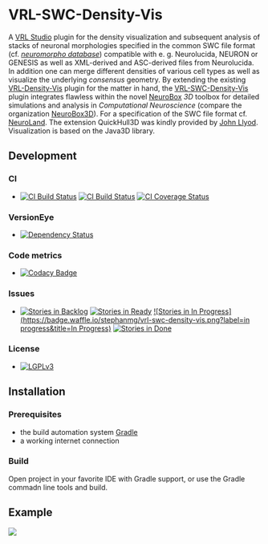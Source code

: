 VRL-SWC-Density-Vis
===================
A [VRL Studio](https://github.com/VRL-Studio/VRL-Studio) plugin for the density visualization and subsequent analysis of stacks of neuronal morphologies specified in the common SWC file format (cf. [*neuromorpho database*](http://neuromorpho.org)) compatible with e. g. Neurolucida, NEURON or GENESIS as well as XML-derived and ASC-derived files from Neurolucida. In addition one can merge different densities of various cell types as well as visualize the underlying *consensus* geometry. By extending the existing [VRL-Density-Vis](https://github.com/NeuroBox3D/VRL-Density-Vis) plugin for the matter in hand, the [VRL-SWC-Density-Vis](https://github.com/stephanmg/VRL-SWC-Density-Vis) plugin integrates flawless within the novel [NeuroBox](http://neurobox.eu/) *3D* toolbox for detailed simulations and analysis in *Computational Neuroscience* (compare the organization [NeuroBox3D](https://github.com/NeuroBox3D)). For a specification of the SWC file format cf. [NeuroLand](http://www.neuronland.org/NLMorphologyConverter/MorphologyFormats/SWC/Spec.html). The extension QuickHull3D was kindly provided by [John Llyod](https://www.cs.ubc.ca/~lloyd/java/quickhull3d.html). Visualization is based on the Java3D library.


## Development

### CI
* [![CI Build Status](https://travis-ci.org/stephanmg/VRL-SWC-Density-Vis.svg?branch=master)](https://travis-ci.org/stephanmg/VRL-SWC-Density-Vis)
[![CI Build Status](https://travis-ci.org/stephanmg/VRL-SWC-Density-Vis.svg?branch=devel)](https://travis-ci.org/stephanmg/VRL-SWC-Density-Vis)
[![CI Coverage Status](https://coveralls.io/repos/stephanmg/VRL-SWC-Density-Vis/badge.png)](https://coveralls.io/r/stephanmg/VRL-SWC-Density-Vis)

### VersionEye
* [![Dependency Status](https://www.versioneye.com/user/projects/55095b964996ebdd3500002e/badge.svg?style=flat)](https://www.versioneye.com/user/projects/55095b964996ebdd3500002e)

### Code metrics
* [![Codacy Badge](https://api.codacy.com/project/badge/grade/1363909ef6d445e7aa758f3b56fa6da5)](https://www.codacy.com/app/stephan_5/VRL-SWC-Density-Vis)

### Issues
* [![Stories in Backlog](https://badge.waffle.io/stephanmg/vrl-swc-density-vis.png?label=backlog&title=Backlog)](http://waffle.io/stephanmg/vrl-swc-density-vis)
[![Stories in Ready](https://badge.waffle.io/stephanmg/vrl-swc-density-vis.png?label=ready&title=Ready)](http://waffle.io/stephanmg/vrl-swc-density-vis)
[![Stories in In Progress](https://badge.waffle.io/stephanmg/vrl-swc-density-vis.png?label=in progress&title=In Progress)](http://waffle.io/stephanmg/vrl-swc-density-vis)
[![Stories in Done](https://badge.waffle.io/stephanmg/vrl-swc-density-vis.png?label=done&title=Done)](http://waffle.io/stephanmg/vrl-swc-density-vis)

### License
* [![LGPLv3](https://img.shields.io/badge/license-LGPLv3-blue.svg)](./README.md)


## Installation

### Prerequisites
- the build automation system [Gradle](http://www.gradle.org/) 
- a working internet connection

### Build
Open project in your favorite IDE with Gradle support, or use the Gradle commadn line tools and build.

## Example
![](/resources/img/sample.png)
